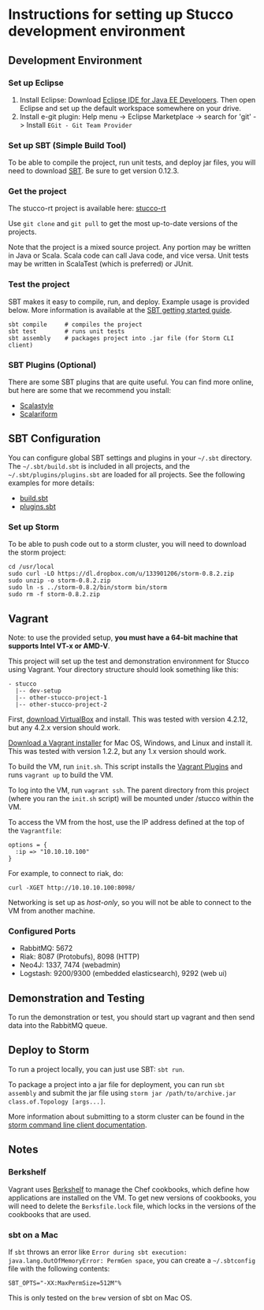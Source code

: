 # Instructions for setting up Stucco development environment

## Development Environment

### Set up Eclipse

1. Install Eclipse: Download [Eclipse IDE for Java EE Developers](eclipse.org/downloads/). Then open Eclipse and set up the default workspace somewhere on your drive.
2. Install e-git plugin: Help menu -> Eclipse Marketplace -> search for 'git' -> Install `EGit - Git Team Provider`

### Set up SBT (Simple Build Tool)

To be able to compile the project, run unit tests, and deploy jar files, you will need to download [SBT](http://www.scala-sbt.org/release/docs/Getting-Started/Setup.html). Be sure to get version 0.12.3.

### Get the project

The stucco-rt project is available here: [stucco-rt](https://github.com/stucco/rt)

Use `git clone` and `git pull` to get the most up-to-date versions of the projects.

Note that the project is a mixed source project. Any portion may be written in Java or Scala. Scala code can call Java code, and vice versa. Unit tests may be written in ScalaTest (which is preferred) or JUnit.

### Test the project

SBT makes it easy to compile, run, and deploy. Example usage is provided below. More information is available at the [SBT getting started guide](http://www.scala-sbt.org/release/docs/Getting-Started/Welcome.html).

    sbt compile     # compiles the project
    sbt test        # runs unit tests
    sbt assembly    # packages project into .jar file (for Storm CLI client)

### SBT Plugins (Optional)

There are some SBT plugins that are quite useful. You can find more online, but here are some that we recommend you install:

* [Scalastyle](http://www.scalastyle.org/sbt.html)
* [Scalariform](https://github.com/sbt/sbt-scalariform)

## SBT Configuration

You can configure global SBT settings and plugins in your `~/.sbt` directory. The `~/.sbt/build.sbt` is included in all projects, and the `~/.sbt/plugins/plugins.sbt` are loaded for all projects. See the following examples for more details:

* [build.sbt](https://gist.github.com/anishathalye/6140974)
* [plugins.sbt](https://gist.github.com/anishathalye/6140962)


### Set up Storm

To be able to push code out to a storm cluster, you will need to download the storm project:

    cd /usr/local
    sudo curl -LO https://dl.dropbox.com/u/133901206/storm-0.8.2.zip
    sudo unzip -o storm-0.8.2.zip
    sudo ln -s ../storm-0.8.2/bin/storm bin/storm
    sudo rm -f storm-0.8.2.zip


## Vagrant

Note: to use the provided setup, **you must have a 64-bit machine that supports Intel VT-x or AMD-V**.

This project will set up the test and demonstration environment for Stucco using Vagrant. Your directory structure should look something like this:

    - stucco
      |-- dev-setup
      |-- other-stucco-project-1
      |-- other-stucco-project-2

First, [download VirtualBox](https://www.virtualbox.org/wiki/Downloads) and install. This was tested with version 4.2.12, but any 4.2.x version should work.

[Download a Vagrant installer](http://downloads.vagrantup.com/) for Mac OS, Windows, and Linux and install it. This was tested with version 1.2.2, but any 1.x version should work.

To build the VM, run `init.sh`. This script installs the [Vagrant Plugins](http://docs.vagrantup.com/v2/plugins/index.html) and runs `vagrant up` to build the VM.

To log into the VM, run `vagrant ssh`. The parent directory from this project (where you ran the `init.sh` script) will be mounted under /stucco within the VM.

To access the VM from the host, use the IP address defined at the top of the `Vagrantfile`:

    options = {
      :ip => "10.10.10.100"
    }

For example, to connect to riak, do:

    curl -XGET http://10.10.10.100:8098/

Networking is set up as *host-only*, so you will not be able to connect to the VM from another machine.

### Configured Ports

* RabbitMQ: 5672
* Riak: 8087 (Protobufs), 8098 (HTTP)
* Neo4J: 1337, 7474 (webadmin)
* Logstash: 9200/9300 (embedded elasticsearch), 9292 (web ui)


## Demonstration and Testing

To run the demonstration or test, you should start up vagrant and then send data into the RabbitMQ queue.


## Deploy to Storm

To run a project locally, you can just use SBT: `sbt run`.

To package a project into a jar file for deployment, you can run `sbt assembly` and submit the jar file using `storm jar /path/to/archive.jar class.of.Topology [args...]`.

More information about submitting to a storm cluster can be found in the [storm command line client documentation](https://github.com/nathanmarz/storm/wiki/Command-line-client).


## Notes

### Berkshelf

Vagrant uses [Berkshelf](http://berkshelf.com/) to manage the Chef cookbooks, which define how applications are installed on the VM. To get new versions of cookbooks, you will need to delete the `Berksfile.lock` file, which locks in the versions of the cookbooks that are used.

### sbt on a Mac

If `sbt` throws an error like `Error during sbt execution: java.lang.OutOfMemoryError: PermGen space`, you can create a `~/.sbtconfig` file with the following contents:

    SBT_OPTS="-XX:MaxPermSize=512M"%                                              

This is only tested on the `brew` version of sbt on Mac OS.